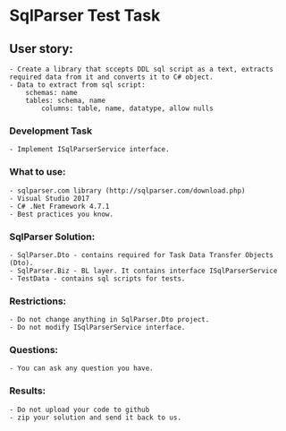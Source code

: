 # SqlParser Test Task

## User story: 
	- Create a library that sccepts DDL sql script as a text, extracts required data from it and converts it to C# object.
	- Data to extract from sql script:
		schemas: name
		tables: schema, name
			columns: table, name, datatype, allow nulls

### Development Task
	- Implement ISqlParserService interface.


### What to use:
	- sqlparser.com library (http://sqlparser.com/download.php)
	- Visual Studio 2017
	- C# .Net Framework 4.7.1
	- Best practices you know. 


### SqlParser Solution:
	- SqlParser.Dto - contains required for Task Data Transfer Objects (Dto). 
	- SqlParser.Biz - BL layer. It contains interface ISqlParserService
	- TestData - contains sql scripts for tests.


### Restrictions: 
	- Do not change anything in SqlParser.Dto project.
	- Do not modify ISqlParserService interface.


### Questions:
	- You can ask any question you have.


### Results:
	- Do not upload your code to github
	- zip your solution and send it back to us.
	